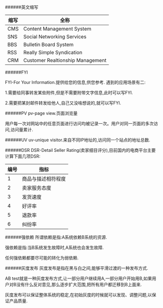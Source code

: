 ######英文缩写

|缩写|全称|
|----|----|
|CMS |Content Management System|
|SNS |Social Networking Services|
|BBS |Bulletin Board System|
|RSS |Really Simple Syndication|
|CRM |Customer Realtionship Management|

######FYI

FYI-For Your Information.提供给您的信息,供您参考.
遇到的应用场景有二:

1.需要给同事转发某些附件,但是不需要附带文字信息,此时可以写FYI.

2.需要把某封邮件转发给他人,自己又没啥想说的,就可以写FYI.

######PV
pv-page view.页面浏览量

用户每一次对网站中的任意页面进行访问均被记录一次。用户对同一页面的多次访问,访问量累计.

######UV
uv-unique visitor.来自不同IP地址的,访问同一个站点的地址总数.

######DSR
DSR-Detail Seller Rating(卖家细目评分),目前国内的电商平台主要计算下面几项DSR:

编号|指标
----|----
  1 |商品与描述相符程度
  2 |卖家服务态度
  3 |发货速度
  4 |好评率
  5 |退款率
  6 |纠纷率

######强依赖
所谓依赖是指:A系统依赖B系统的资源.

强依赖是指:当B系统发生故障时,A系统也会发生故障.

任何强依赖都要尽可能的转化为弱依赖.

######灰度发布
灰度发布是指在黑与白之间,能够平滑过渡的一种发布方式.

AB test就是一种灰度发布方式,让一部分用户继续用A,一部分用户开始用B,如果用户对B没有什么反对意见,那么逐步扩大范围,把所有用户都迁移到B上面来.

灰度发布可以保证整体系统的稳定,在初始灰度的时候就可以发现、调整问题,以保证产品质量.



